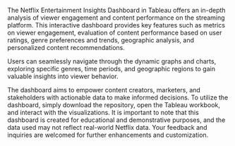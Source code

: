 The Netflix Entertainment Insights Dashboard in Tableau offers an in-depth analysis of viewer engagement and content performance on the streaming platform. This interactive dashboard provides key features such as metrics on viewer engagement, evaluation of content performance based on user ratings, genre preferences and trends, geographic analysis, and personalized content recommendations.

Users can seamlessly navigate through the dynamic graphs and charts, exploring specific genres, time periods, and geographic regions to gain valuable insights into viewer behavior.

The dashboard aims to empower content creators, marketers, and stakeholders with actionable data to make informed decisions. To utilize the dashboard, simply download the repository, open the Tableau workbook, and interact with the visualizations. It is important to note that this dashboard is created for educational and demonstrative purposes, and the data used may not reflect real-world Netflix data. Your feedback and inquiries are welcomed for further enhancements and customization.







